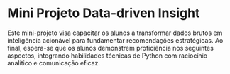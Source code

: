 # Mini Projeto Data-driven Insight
Este mini-projeto visa capacitar os alunos a transformar dados brutos em inteligência acionável para fundamentar recomendações estratégicas. Ao final, espera-se que os alunos demonstrem proficiência nos seguintes aspectos, integrando habilidades técnicas de Python com raciocínio analítico e comunicação eficaz.
